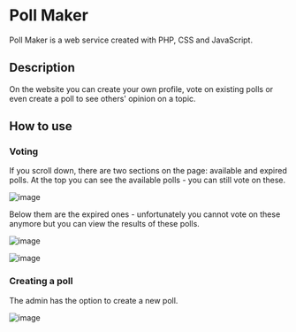 # Poll Maker

Poll Maker is a web service created with PHP, CSS and JavaScript. 

## Description

On the website you can create your own profile, vote on existing polls or even create a poll to see others' opinion on a topic.

## How to use

### Voting

If you scroll down, there are two sections on the page: available and expired polls. At the top you can see the available polls - you can still vote on these. 

![image](https://github.com/eleseszti/poll-maker/assets/128163760/62965fa0-127a-4405-b72c-6ca9ab484c27)

Below them are the expired ones - unfortunately you cannot vote on these anymore but you can view the results of these polls.

![image](https://github.com/eleseszti/poll-maker/assets/128163760/3c521305-7e66-4247-9a77-7d0f1de2ae07)

![image](https://github.com/eleseszti/poll-maker/assets/128163760/bced02b2-1c92-49ab-bf38-4e62e2e860cd)

### Creating a poll

The admin has the option to create a new poll. 

![image](https://github.com/eleseszti/poll-maker/assets/128163760/7981f088-7a01-475f-81ae-c30774e24eb6)


